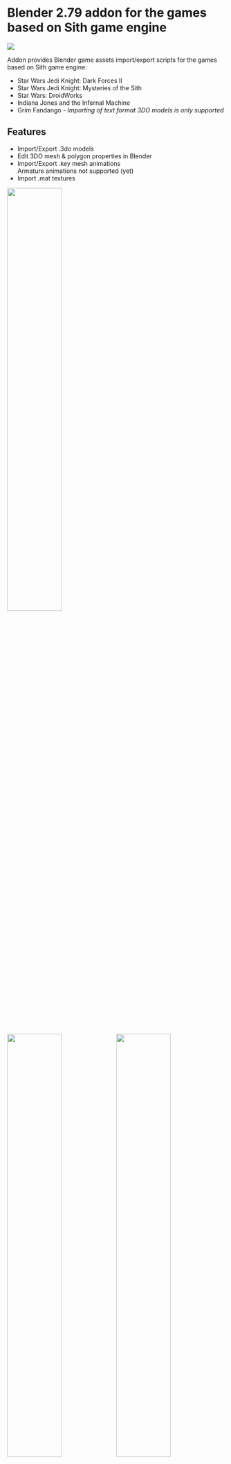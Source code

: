 # Blender 2.79 addon for the games based on Sith game engine
[<img src="demo/blsthbn_sm.png"/>](demo/blsthbn.png)

Addon provides Blender game assets import/export scripts for the games based on Sith game engine:
  - Star Wars Jedi Knight: Dark Forces II
  - Star Wars Jedi Knight: Mysteries of the Sith
  - Star Wars: DroidWorks
  - Indiana Jones and the Infernal Machine
  - Grim Fandango - *Importing of text format 3DO models is only supported*

## Features
  - Import/Export .3do models
  - Edit 3DO mesh & polygon properties in Blender
  - Import/Export .key mesh animations  
    Armature animations not supported (yet)
  - Import .mat textures

<img src="demo/gif/in_hat2.gif" width="50%"/>
<img src="demo/gif/kych.gif" width="50%"/><img src="demo/gif/diswim.gif" width="50%"/>

## Requirements
The latest Blender 2.79b, you can download it [here](https://download.blender.org/release/Blender2.79/latest/). 

## Installation
   1. Download `sith.zip` file from the [Releases](https://github.com/smlu/blender-sith/releases) page.
   2. Open Blender and select `File > User Preferences > Add-ons > Install Add-on from File`  
      and select the downloaded `sith.zip` file.
   3. Enable the addon by clicking the checkbox next to the add-on name.
   4. Click the `Save User Settings` button in the lower left and close the preferences window.

## Usage
### Importing 3DO model
   1. Go to `File > Import > Sith Game Engine 3D Model (.3do)`
   2. Find and select `*.3do` model file  
   3. Import options  
      In the opened import dialog window you have import options under `Import 3DO` section (bottom left). Here you can check/uncheck different options and set path to the folder containing texture files (.mat) and ColorMap file (.cmp)  
      ![iopt](demo/iopt.png)  
      *Note: By default addon tries to find required texture(s) and ColorMap file of the imported model at the location of it's file.  
      I.e.: <model_path>/mat, <model_path>/misc/cmp, <model_path>/../mat, <model_path>/../misc/cmp, <model_path>/../../misc/cmp*
   4. Then click the `Import 3DO` button to import model into Blender.  

### Exporting 3DO model
   1. Go to `File > Export > Sith Game Engine 3D Model (.3do)`
   2. Select path, name the file  
      *Note: The file name must not be longer than 32 characters (IJIM 64 characters).*
   3. In the export options section select the 3DO file version  
      ![eopt](demo/eopt.png)
   4. Then click the `Export 3DO` button to export object(s) to 3DO file.

### Importing KEY animation
   1. First import 3DO model that animation is for  
      *Note: Which key file belongs to which 3DO model cannot be easy to figured out because single model can have many different animations.
      One thing to do is opening puppet file (`.pup`) located in misc/pup folder and see which animations belongs to the same game "actor". Another way is to open up `.3do` and `.key` file and see if `.3do` file contains all mesh names used by the `.key` file.*
   2. Go to `File > Import > Sith Game Engine Animation (.key)`
   3. Select the `*.key` file and click the `Import KEY` button

### Exporting KEY animation
   1. Go to `File > Export > Sith Game Engine Animation (.key)`
   2. (Optional) Set additional export options in the `Export KEY` section (bottom left)  
      ![ekopt](demo/ekopt.png)
   3. Select path, name the file and click `Export KEY`  
      *Note: The file name must not be longer than 32 characters (IJIM 64 characters).*

### Importing MAT texture
   1. Go to `File > Import > Sith Game Engine Texture (.mat)`
   3. Select the `*.mat` file and click the `Import MAT` button  

### Editing
Additional from importing and exporting Sith engine formats addon adds extra UI panels for editing 3DO file specific data.

#### 1. Object 3DO Properties  
   ![o3dop](demo/o3dop.png)
   The Sequence number is the node position number in the mesh node hierarchy list in the 3DO file. 
   When creating the new model by default this number is `-1` and addon will auto-set the node position in the hierarchy list based on the object's hierarchy in Blender when exporting to 3DO file. If the node name is not set addon will take the object mesh name from Blender when exporting to 3DO file.  

#### 2. Mesh Face Properties   
   ![3dofp](demo/3dofp.png)
